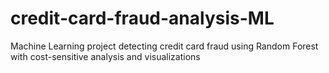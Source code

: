 # credit-card-fraud-analysis-ML
Machine Learning project detecting credit card fraud using Random Forest with cost-sensitive analysis and visualizations
